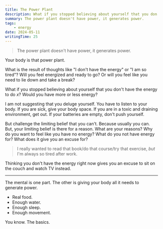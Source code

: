 ```yaml
---
title: The Power Plant
description: What if you stopped believing about yourself that you don't have the energy right now?
summary: The power plant doesn't have power, it generates power.
tags:
    - energy
date: 2024-05-11
writingTime: 25
---
```


> The power plant doesn't have power, it generates power.

Your body is that power plant.

What is the result of thoughts like "I don't have the energy" or "I am so tired"?
Will you feel energized and ready to go?
Or will you feel like you need to lie down and take a break?

What if you stopped believing about yourself that you don't have the energy to
do _x_?
Would you have more or less energy?

I am not suggesting that you deluge yourself.
You have to listen to your body.
If you are sick, give your body space.
If you are in a toxic and draining environment, get out.
If your batteries are empty, don't push yourself.

But challenge the limiting belief that you can't.
Because usually you can.
But, your limiting belief is there for a reason.
What are your reasons?
Why do you want to feel like you have no energy?
What do you not have energy for?
What does it give you an excuse for?

> I really wanted to read that book/do that course/try that exercise, _but_ I'm always so tired after work.

Thinking you don't have the energy right now gives you an excuse to sit on the couch and watch TV instead.

---

The mental is one part.
The other is giving your body all it needs to generate power.

- Real food.
- Enough water.
- Enough sleep.
- Enough movement.

You know.
The basics.

